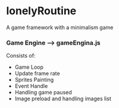 # lonelyRoutine
A game framework with a minimalism game

### Game Engine --> gameEngina.js

Consists of:
- Game Loop
- Update frame rate
- Sprites Painting
- Event Handle 
- Handling game paused 
- Image preload and handling images list 
